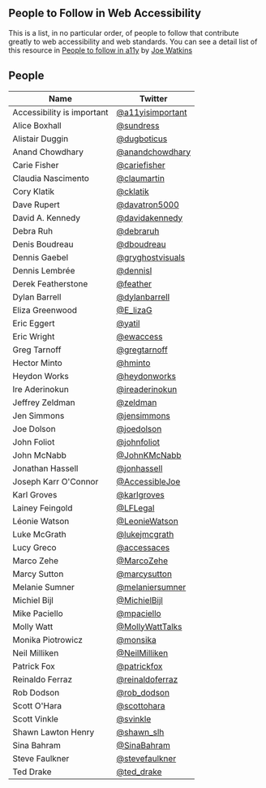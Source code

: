 ## People to Follow in Web Accessibility

This is a list, in no particular order, of people to follow that contribute greatly to web accessibility and web standards. You can see a detail list of this resource in [People to follow in a11y](https://github.com/joe-watkins/top-people-to-follow-in-web-accessibility) by [Joe Watkins](https://github.com/joe-watkins)

## People

| Name | Twitter |
| --- | --- |
| Accessibility is important | [@a11yisimportant](https://twitter.com/a11yisimportant) |
| Alice Boxhall | [@sundress](https://twitter.com/sundress) |
| Alistair Duggin | [@dugboticus](https://twitter.com/dugboticus) |
| Anand Chowdhary | [@anandchowdhary](https://twitter.com/anandchowdhary) |
| Carie Fisher | [@cariefisher](https://twitter.com/cariefisher) |
| Claudia Nascimento | [@claumartin](https://twitter.com/claumartin)
| Cory Klatik | [@cklatik](https://twitter.com/cklatik) |
| Dave Rupert | [@davatron5000](https://twitter.com/davatron5000) |
| David A. Kennedy | [@davidakennedy](https://twitter.com/davidakennedy) |
| Debra Ruh |	[@debraruh](https://twitter.com/debraruh) |
| Denis Boudreau |	[@dboudreau](https://twitter.com/dboudreau) |
| Dennis Gaebel | [@gryghostvisuals](https://twitter.com/gryghostvisuals) |
| Dennis Lembrée |	[@dennisl](https://twitter.com/dennisl) |
| Derek Featherstone | [@feather](https://twitter.com/feather) |
| Dylan Barrell |	[@dylanbarrell](https://twitter.com/dylanbarrell) |
| Eliza Greenwood | [@E_lizaG](https://twitter.com/E_lizaG) |
| Eric Eggert | [@yatil](https://twitter.com/yatil) |
| Eric Wright | [@ewaccess](https://twitter.com/ewaccess) |
| Greg Tarnoff | [@gregtarnoff](https://twitter.com/gregtarnoff) |
| Hector Minto| [@hminto](https://twitter.com/hminto) |
| Heydon Works | [@heydonworks](http://twitter.com/heydonworks) |
| Ire Aderinokun | [@ireaderinokun](http://twitter.com/ireaderinokun) |
| Jeffrey Zeldman |	[@zeldman](https://twitter.com/zeldman) |
| Jen Simmons |	[@jensimmons](https://twitter.com/jensimmons) |
| Joe Dolson   | [@joedolson](https://twitter.com/joedolson) |
| John Foliot | [@johnfoliot](https://twitter.com/johnfoliot) |
| John McNabb | [@JohnKMcNabb](https://twitter.com/JohnKMcNabb) |
| Jonathan Hassell |	[@jonhassell](https://twitter.com/jonhassell) |
| Joseph Karr O'Connor | [@AccessibleJoe](https://twitter.com/AccessibleJoe) |
| Karl Groves  | [@karlgroves](https://twitter.com/karlgroves) |
| Lainey Feingold | [@LFLegal](https://twitter.com/LFLegal) |
| Léonie Watson | [@LeonieWatson](http://twitter.com/LeonieWatson) |
| Luke McGrath | [@lukejmcgrath](https://twitter.com/lukejmcgrath) |
| Lucy Greco | [@accessaces](https://twitter.com/accessaces) |
| Marco Zehe | [@MarcoZehe](https://twitter.com/MarcoZehe) |
| Marcy Sutton  | [@marcysutton](http://twitter.com/marcysutton) |
| Melanie Sumner | [@melaniersumner](https://twitter.com/melaniersumner) |
| Michiel Bijl | [@MichielBijl](https://twitter.com/MichielBijl) |
| Mike Paciello | [@mpaciello](https://twitter.com/mpaciello) |
| Molly Watt| [@MollyWattTalks](https://twitter.com/MollyWattTalks) |
| Monika Piotrowicz | [@monsika](https://twitter.com/monsika) |
| Neil Milliken |	[@NeilMilliken](https://twitter.com/NeilMilliken) |
| Patrick Fox |	[@patrickfox](https://twitter.com/patrickfox) |
| Reinaldo Ferraz | [@reinaldoferraz](https://twitter.com/reinaldoferraz) |
| Rob Dodson | [@rob_dodson](https://twitter.com/rob_dodson) |
| Scott O'Hara | [@scottohara](https://twitter.com/scottohara) |
| Scott Vinkle | [@svinkle](https://twitter.com/svinkle) |
| Shawn Lawton Henry | [@shawn_slh](https://twitter.com/shawn_slh) |
| Sina Bahram |	[@SinaBahram](https://twitter.com/SinaBahram) |
| Steve Faulkner     | [@stevefaulkner](https://twitter.com/stevefaulkner) |
| Ted Drake |	[@ted_drake](https://twitter.com/ted_drake) |
